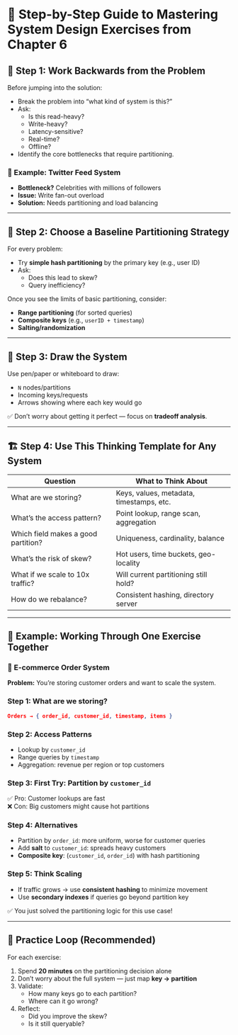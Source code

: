 
# 🧭 Step-by-Step Guide to Mastering System Design Exercises from Chapter 6

## 🥇 Step 1: Work Backwards from the Problem

Before jumping into the solution:

- Break the problem into “what kind of system is this?”
- Ask:
  - Is this read-heavy?
  - Write-heavy?
  - Latency-sensitive?
  - Real-time?
  - Offline?
- Identify the core bottlenecks that require partitioning.

### 📌 Example: Twitter Feed System

- **Bottleneck?** Celebrities with millions of followers
- **Issue:** Write fan-out overload
- **Solution:** Needs partitioning and load balancing

---

## 🥈 Step 2: Choose a Baseline Partitioning Strategy

For every problem:

- Try **simple hash partitioning** by the primary key (e.g., user ID)
- Ask:
  - Does this lead to skew?
  - Query inefficiency?

Once you see the limits of basic partitioning, consider:

- **Range partitioning** (for sorted queries)
- **Composite keys** (e.g., `userID + timestamp`)
- **Salting/randomization**

---

## 🥉 Step 3: Draw the System

Use pen/paper or whiteboard to draw:

- `N` nodes/partitions
- Incoming keys/requests
- Arrows showing where each key would go

✅ Don’t worry about getting it perfect — focus on **tradeoff analysis**.

---

## 🏗 Step 4: Use This Thinking Template for Any System

| Question                            | What to Think About                              |
|-------------------------------------|--------------------------------------------------|
| What are we storing?                | Keys, values, metadata, timestamps, etc.         |
| What’s the access pattern?          | Point lookup, range scan, aggregation            |
| Which field makes a good partition? | Uniqueness, cardinality, balance                 |
| What’s the risk of skew?            | Hot users, time buckets, geo-locality            |
| What if we scale to 10x traffic?    | Will current partitioning still hold?            |
| How do we rebalance?                | Consistent hashing, directory server             |

---

## 📘 Example: Working Through One Exercise Together

### 🛒 E-commerce Order System

**Problem:** You’re storing customer orders and want to scale the system.

### Step 1: What are we storing?

```json
Orders → { order_id, customer_id, timestamp, items }
```

### Step 2: Access Patterns

- Lookup by `customer_id`
- Range queries by `timestamp`
- Aggregation: revenue per region or top customers

### Step 3: First Try: Partition by `customer_id`

✅ Pro: Customer lookups are fast  
❌ Con: Big customers might cause hot partitions

### Step 4: Alternatives

- Partition by `order_id`: more uniform, worse for customer queries
- Add **salt** to `customer_id`: spreads heavy customers
- **Composite key**: (`customer_id`, `order_id`) with hash partitioning

### Step 5: Think Scaling

- If traffic grows → use **consistent hashing** to minimize movement
- Use **secondary indexes** if queries go beyond partition key

✅ You just solved the partitioning logic for this use case!

---

## 🔁 Practice Loop (Recommended)

For each exercise:

1. Spend **20 minutes** on the partitioning decision alone
2. Don’t worry about the full system — just map **key → partition**
3. Validate:
   - How many keys go to each partition?
   - Where can it go wrong?
4. Reflect:
   - Did you improve the skew?
   - Is it still queryable?